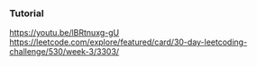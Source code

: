 ### Tutorial

<a href="https://youtu.be/lBRtnuxg-gU">https://youtu.be/lBRtnuxg-gU</a>
<br />
<a href="https://leetcode.com/explore/featured/card/30-day-leetcoding-challenge/530/week-3/3303/">https://leetcode.com/explore/featured/card/30-day-leetcoding-challenge/530/week-3/3303/</a>